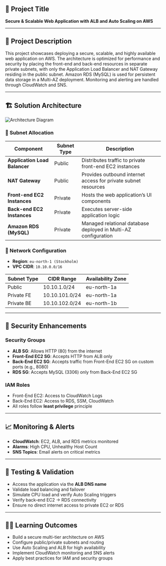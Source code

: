 ## 📌 Project Title
**Secure & Scalable Web Application with ALB and Auto Scaling on AWS**

---

## 🧠 Project Description

This project showcases deploying a secure, scalable, and highly available web application on AWS. The architecture is optimized for performance and security by placing the front-end and back-end resources in separate private subnets, with only the Application Load Balancer and NAT Gateway residing in the public subnet. Amazon RDS (MySQL) is used for persistent data storage in a Multi-AZ deployment. Monitoring and alerting are handled through CloudWatch and SNS.

---

## 🏗️  Solution Architecture

![Architecture Diagram](53228174-1870-4800-a990-842de569cb4a.png)


### 🔁 Subnet Allocation

| Component                         | Subnet Type | Description                                                              |
|----------------------------------|-------------|--------------------------------------------------------------------------|
| **Application Load Balancer**    | Public      | Distributes traffic to private front-end EC2 instances                   |
| **NAT Gateway**                  | Public      | Provides outbound internet access for private subnet resources           |
| **Front-end EC2 Instances**      | Private     | Hosts the web application’s UI components                                |
| **Back-end EC2 Instances**       | Private     | Executes server-side application logic                                   |
| **Amazon RDS (MySQL)**           | Private     | Managed relational database deployed in Multi-AZ configuration           |

### 📍 Network Configuration

- **Region**: `eu-north-1 (Stockholm)`
- **VPC CIDR**: `10.10.0.0/16`

| Subnet Type | CIDR Range        | Availability Zone     |
|-------------|-------------------|------------------------|
| Public      | 10.10.1.0/24      | eu-north-1a            |
| Private FE  | 10.10.101.0/24    | eu-north-1a            |
| Private BE  | 10.10.102.0/24    | eu-north-1b            |

---

## 🔐 Security Enhancements

### Security Groups

- **ALB SG**: Allows HTTP (80) from the internet
- **Front-End EC2 SG**: Accepts HTTP from ALB only
- **Back-End EC2 SG**: Accepts traffic from Front-End EC2 SG on custom ports (e.g., 8080)
- **RDS SG**: Accepts MySQL (3306) only from Back-End EC2 SG

### IAM Roles

- Front-End EC2: Access to CloudWatch Logs
- Back-End EC2: Access to RDS, SSM, CloudWatch
- All roles follow **least privilege** principle

---

## 📈 Monitoring & Alerts

- **CloudWatch**: EC2, ALB, and RDS metrics monitored
- **Alarms**: High CPU, Unhealthy Host Count
- **SNS Topics**: Email alerts on critical metrics

---

## 🧪 Testing & Validation

- Access the application via the **ALB DNS name**
- Validate load balancing and failover
- Simulate CPU load and verify Auto Scaling triggers
- Verify back-end EC2 → RDS connectivity
- Ensure no direct internet access to private EC2 or RDS

---

## 👨‍🎓 Learning Outcomes

- Build a secure multi-tier architecture on AWS
- Configure public/private subnets and routing
- Use Auto Scaling and ALB for high availability
- Implement CloudWatch monitoring and SNS alerts
- Apply best practices for IAM and security groups
